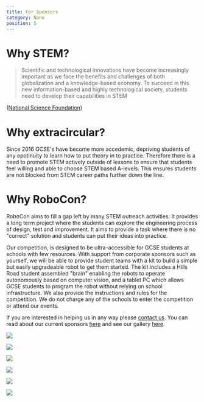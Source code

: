 ```yaml
---
title: For Sponsors
category: None
position: 5
---
```

# Why STEM?

> Scientific and technological innovations have become increasingly important as we face the benefits and challenges of both globalization and a knowledge-based economy. To succeed in this new information-based and highly technological society, students need to develop their capabilities in STEM

([National Science Foundation](https://web.archive.org/web/20171013181600/https://www.nsf.gov/))

# Why extracircular?

Since 2016 GCSE's have become more accedemic, depriving students of any opotinuity to learn how to put theory in to practice. Therefore there is a need to promote STEM actively outside of lessons to ensure that students feel willing and able to choose STEM based A-levels. This ensures students are not blocked from STEM career paths further down the line.

# Why RoboCon?

RoboCon aims to fill a gap left by many STEM outreach activities. It provides a long term project where the students can explore the engineering process of design, test and improvement. It aims to provide a task where there is no "correct" solution and students can put their ideas into practice.

Our competition, is designed to be ultra-accessible for GCSE students at schools with few resources. With support from corporate sponsors such as yourself, we will be able to provide student teams with a kit to build a simple but easily upgradeable robot to get them started. The kit includes a Hills Road student assembled "brain" enabling the robots to operate autonomously based on computer vision, and a tablet PC which allows GCSE students to program the robot without relying on school infrastructure. We also provide the instructions and rules for the competition. We do not charge any of the schools to enter the competition or attend our events. 

If you are interested in helping us in any way please [contact us](/about/contact.html). You can read about our current sponsors [here](/about/sponsors.html) and see our gallery [here](/gallery/).

![](/images/IMG_4259.JPG)

![](/images/025-C3140-768x512COMPRSD.jpg)

![](/images/Bigchris.jpg)

![](/images/IMG_3080COMPRSD.jpg)

![](/images/img_4139-min.jpg)

![](/images/Brainbox2.jpg)
